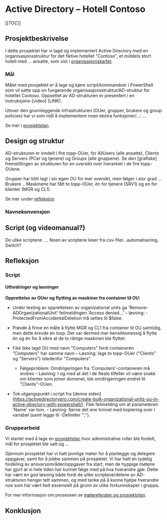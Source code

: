 # Active Directory – Hotell Contoso

[[_TOC_]]

## Prosjektbeskrivelse
I dette prosjektet har vi lagd og implementert Active Directory med en organisasjonsstruktur for det fiktive hotellet "Contoso", et middels stort hotell med ... ansatte, som vist i [organisasjonskartet](LINK).

### Mål
Målet med prosjektet er å lage og kjøre script/kommandoer i PowerShell som vil sette opp en fungerende organisasjonsstruktur/AD-struktur for hotellet Contoso. Oppsettet av AD-strukturen er presentert i en instruksjons-[video] (LINK). 

Utover den grunnleggende infrastrukturen (OUer, grupper, brukere og group policies) har vi som mål å implementere noen ekstra funksjoner/...: ...

Se mer i [prosjektplan](LINK).


## Design og struktur
AD-strukturen er inndelt i fire topp-OUer, for AllUsers (alle ansatte), Clients og Servers (PCer og tjenere) og Groups (alle gruppene). Se den [grafiske] fremstillingen av strukturen for en oversikt over hierarkiet i de fire topp-OUene. 

Grupper har blitt lagt i sin egen OU for mer oversikt, men følger i stor grad ... 
Brukere ..
Maskinene har fått to topp-OUer, én for tjenere (SRV1) og en for klienter (MGR og CL1).

Se mer under [refleksjon](#toc_?)
 

### Navnekonvensjon 


## Script (og videomanual?)
De ulike scriptene .... Noen av scriptene leser fra csv-filer...automatisering. Switch?


## Refleksjon


### Script
#### Utfordringer og løsninger

**Opprettelse av OUer og flytting av maskiner fra container til OU:**
* Under testing av opprettelsen av organizational units ga 'Remove-ADOrganizationalUnit' feilmeldingen 'Access denied...' – løsning: -ProtectedFromAccidentalDeletion må settes til $false.

* Prøvde å finne en måte å flytte MGR og CL1 fra container til OU samtidig, men dette krevde en loop. Det var dermed mer hensiktsmessig å flytte én og én for å sikre at de to riktige maskinen ble flyttet.

* Fikk ikke lagd OU med navn "Computers" fordi containeren "Computers" har samme navn – Løsning: lage to topp-OUer ("Clients" og "Servers") istedenfor "Computers".
   * Følgeproblem: Omdirigeringen fra 'Computers'-containeren må endres – Løsning: I og med at det i de fleste tilfeller vil være snakk om klienter som joiner domenet, ble omdirigeringen endret til "Clients"-OUen.

* Tok utgangspunkt i script fra [denne siden] (https://activedirectorypro.com/create-bulk-organizational-units-ou-in-active-directory-with-powershell/). Fikk feilmelding om at parameteren 'Name' var tom. – Løsning: fjerne det ene trinnet med kopiering over i variabel (samt legge til -Delimiter ";"). 

### Gruppearbeid 
Vi startet med å lage en [prosjektplan](LINK) hvor administrative roller ble fordelt, mål for prosjektet ble satt og  ...

Gjennom prosjektet har vi hatt jevnlige møter for å planlegge og delegere oppgaver, samt for å jobbe sammen på prosjektet. Vi har hatt en tydelig fordeling av ansvarsområder/oppgaver fra start, men de hyppige møtene har gjort at vi hele tiden har kunnet følge med på hva hverandre gjør. Dette har vært en god løsning både fordi de ulike scriptene/delene av AD-strukturen henger tett sammen, og med tanke på å kunne hjelpe hverandre noe som har vært helt essensielt på grunn av ulike forkunnskaper i gruppa. 

For mer informasjon om prosessen se [møtereferater og prosjektplan](LINK).


## Konklusjon
